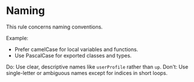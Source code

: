 # Naming

This rule concerns naming conventions.

Example:

- Prefer camelCase for local variables and functions.
- Use PascalCase for exported classes and types.

Do: Use clear, descriptive names like `userProfile` rather than `up`.
Don't: Use single-letter or ambiguous names except for indices in short loops.
